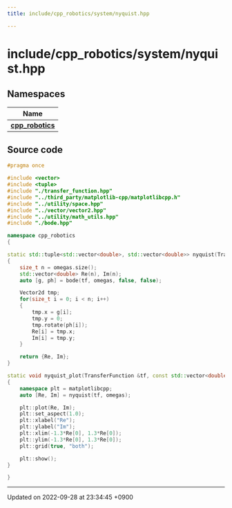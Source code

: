 ```yaml
---
title: include/cpp_robotics/system/nyquist.hpp

---
```


# include/cpp_robotics/system/nyquist.hpp



## Namespaces

| Name           |
| -------------- |
| **[cpp_robotics](/cpp_robotics/doxybook/Namespaces/namespacecpp__robotics/)**  |




## Source code

```cpp
#pragma once

#include <vector>
#include <tuple>
#include "./transfer_function.hpp"
#include "../third_party/matplotlib-cpp/matplotlibcpp.h"
#include "../utility/space.hpp"
#include "../vector/vector2.hpp"
#include "../utility/math_utils.hpp"
#include "./bode.hpp"

namespace cpp_robotics
{

static std::tuple<std::vector<double>, std::vector<double>> nyquist(TransferFunction &tf, const std::vector<double> &omegas = logspace(-2, 2, 500))
{
    size_t n = omegas.size();
    std::vector<double> Re(n), Im(n);
    auto [g, ph] = bode(tf, omegas, false, false);

    Vector2d tmp;
    for(size_t i = 0; i < n; i++)
    {
        tmp.x = g[i];
        tmp.y = 0;
        tmp.rotate(ph[i]);
        Re[i] = tmp.x;
        Im[i] = tmp.y;
    }

    return {Re, Im};
}

static void nyquist_plot(TransferFunction &tf, const std::vector<double> &omegas = logspace(-2, 2, 500))
{
    namespace plt = matplotlibcpp;
    auto [Re, Im] = nyquist(tf, omegas);

    plt::plot(Re, Im);
    plt::set_aspect(1.0);
    plt::xlabel("Re");
    plt::ylabel("Im");
    plt::xlim(-1.3*Re[0], 1.3*Re[0]);
    plt::ylim(-1.3*Re[0], 1.3*Re[0]);
    plt::grid(true, "both");

    plt::show();
}

}
```


-------------------------------

Updated on 2022-09-28 at 23:34:45 +0900

